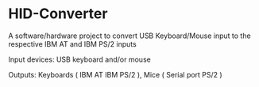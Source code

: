 # HID-Converter
A software/hardware project to convert USB Keyboard/Mouse input to the respective IBM AT and IBM PS/2 inputs

Input devices:
  USB keyboard and/or mouse

Outputs:
  Keyboards (
    IBM AT
    IBM PS/2
    ),
  Mice (
    Serial port
    PS/2
    )
